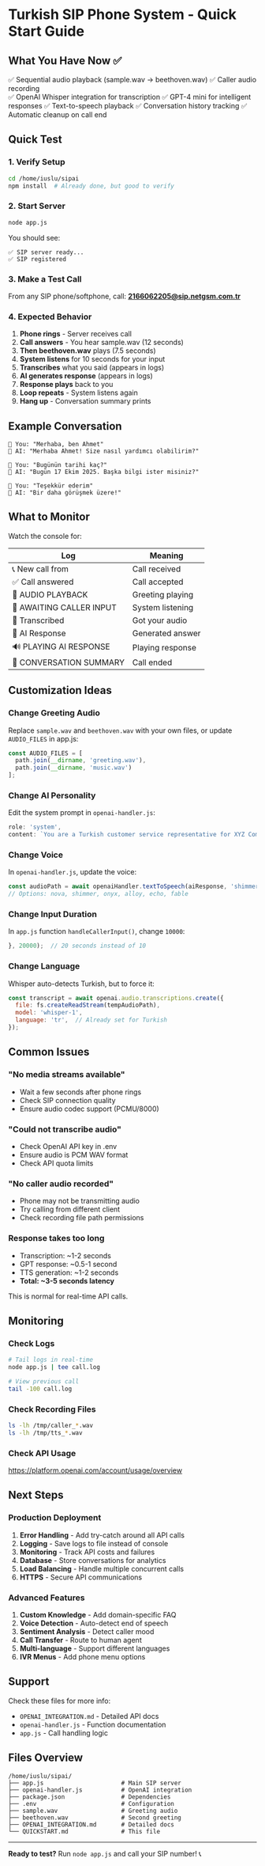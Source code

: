 # Turkish SIP Phone System - Quick Start Guide

## What You Have Now ✅

✅ Sequential audio playback (sample.wav → beethoven.wav)
✅ Caller audio recording  
✅ OpenAI Whisper integration for transcription
✅ GPT-4 mini for intelligent responses
✅ Text-to-speech playback
✅ Conversation history tracking
✅ Automatic cleanup on call end

## Quick Test

### 1. Verify Setup
```bash
cd /home/iuslu/sipai
npm install  # Already done, but good to verify
```

### 2. Start Server
```bash
node app.js
```

You should see:
```
✅ SIP server ready...
✅ SIP registered
```

### 3. Make a Test Call

From any SIP phone/softphone, call: **2166062205@sip.netgsm.com.tr**

### 4. Expected Behavior

1. **Phone rings** - Server receives call
2. **Call answers** - You hear sample.wav (12 seconds)
3. **Then beethoven.wav** plays (7.5 seconds)
4. **System listens** for 10 seconds for your input
5. **Transcribes** what you said (appears in logs)
6. **AI generates response** (appears in logs)
7. **Response plays** back to you
8. **Loop repeats** - System listens again
9. **Hang up** - Conversation summary prints

## Example Conversation

```
👤 You: "Merhaba, ben Ahmet"
🤖 AI: "Merhaba Ahmet! Size nasıl yardımcı olabilirim?"

👤 You: "Bugünün tarihi kaç?"
🤖 AI: "Bugün 17 Ekim 2025. Başka bilgi ister misiniz?"

👤 You: "Teşekkür ederim"
🤖 AI: "Bir daha görüşmek üzere!"
```

## What to Monitor

Watch the console for:

| Log | Meaning |
|-----|---------|
| 📞 New call from | Call received |
| ✅ Call answered | Call accepted |
| 🎵 AUDIO PLAYBACK | Greeting playing |
| 🎤 AWAITING CALLER INPUT | System listening |
| 📝 Transcribed | Got your audio |
| 🤖 AI Response | Generated answer |
| 🔊 PLAYING AI RESPONSE | Playing response |
| 💬 CONVERSATION SUMMARY | Call ended |

## Customization Ideas

### Change Greeting Audio
Replace `sample.wav` and `beethoven.wav` with your own files, or update `AUDIO_FILES` in app.js:

```javascript
const AUDIO_FILES = [
  path.join(__dirname, 'greeting.wav'),
  path.join(__dirname, 'music.wav')
];
```

### Change AI Personality
Edit the system prompt in `openai-handler.js`:

```javascript
role: 'system',
content: `You are a Turkish customer service representative for XYZ Company...`
```

### Change Voice
In `openai-handler.js`, update the voice:

```javascript
const audioPath = await openaiHandler.textToSpeech(aiResponse, 'shimmer');
// Options: nova, shimmer, onyx, alloy, echo, fable
```

### Change Input Duration
In `app.js` function `handleCallerInput()`, change `10000`:

```javascript
}, 20000);  // 20 seconds instead of 10
```

### Change Language
Whisper auto-detects Turkish, but to force it:

```javascript
const transcript = await openai.audio.transcriptions.create({
  file: fs.createReadStream(tempAudioPath),
  model: 'whisper-1',
  language: 'tr',  // Already set for Turkish
});
```

## Common Issues

### "No media streams available"
- Wait a few seconds after phone rings
- Check SIP connection quality
- Ensure audio codec support (PCMU/8000)

### "Could not transcribe audio"
- Check OpenAI API key in .env
- Ensure audio is PCM WAV format
- Check API quota limits

### "No caller audio recorded"
- Phone may not be transmitting audio
- Try calling from different client
- Check recording file path permissions

### Response takes too long
- Transcription: ~1-2 seconds
- GPT response: ~0.5-1 second
- TTS generation: ~1-2 seconds
- **Total: ~3-5 seconds latency**

This is normal for real-time API calls.

## Monitoring

### Check Logs
```bash
# Tail logs in real-time
node app.js | tee call.log

# View previous call
tail -100 call.log
```

### Check Recording Files
```bash
ls -lh /tmp/caller_*.wav
ls -lh /tmp/tts_*.wav
```

### Check API Usage
https://platform.openai.com/account/usage/overview

## Next Steps

### Production Deployment

1. **Error Handling** - Add try-catch around all API calls
2. **Logging** - Save logs to file instead of console
3. **Monitoring** - Track API costs and failures
4. **Database** - Store conversations for analytics
5. **Load Balancing** - Handle multiple concurrent calls
6. **HTTPS** - Secure API communications

### Advanced Features

1. **Custom Knowledge** - Add domain-specific FAQ
2. **Voice Detection** - Auto-detect end of speech
3. **Sentiment Analysis** - Detect caller mood
4. **Call Transfer** - Route to human agent
5. **Multi-language** - Support different languages
6. **IVR Menus** - Add phone menu options

## Support

Check these files for more info:
- `OPENAI_INTEGRATION.md` - Detailed API docs
- `openai-handler.js` - Function documentation
- `app.js` - Call handling logic

## Files Overview

```
/home/iuslu/sipai/
├── app.js                      # Main SIP server
├── openai-handler.js           # OpenAI integration
├── package.json                # Dependencies
├── .env                        # Configuration
├── sample.wav                  # Greeting audio
├── beethoven.wav               # Second greeting
├── OPENAI_INTEGRATION.md       # Detailed docs
└── QUICKSTART.md               # This file
```

---

**Ready to test?** Run `node app.js` and call your SIP number! 📞

